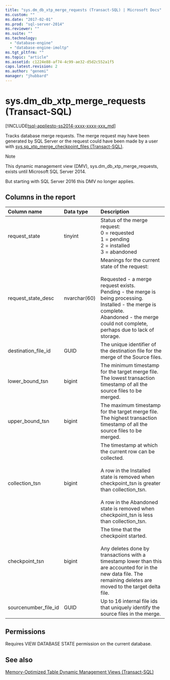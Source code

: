 ```yaml
---
title: "sys.dm_db_xtp_merge_requests (Transact-SQL) | Microsoft Docs"
ms.custom: ""
ms.date: "2017-02-01"
ms.prod: "sql-server-2014"
ms.reviewer: ""
ms.suite: ""
ms.technology: 
  - "database-engine"
  - "database-engine-imoltp"
ms.tgt_pltfrm: ""
ms.topic: "article"
ms.assetid: c1224e88-af74-4c99-ae32-d5d2c552a1f5
caps.latest.revision: 2
ms.author: "genemi"
manager: "jhubbard"
---
```

# sys.dm_db_xtp_merge_requests (Transact-SQL)
[!INCLUDE[tsql-appliesto-ss2014-xxxx-xxxx-xxx_md](../../integration-services/includes/tsql-appliesto-ss2014-xxxx-xxxx-xxx-md.md)]


Tracks database merge requests. The merge request may have been generated by SQL Server or the request could have been made by a user with [sys.sp_xtp_merge_checkpoint_files (Transact-SQL)](../../relational-databases/system-stored-procedures/sys.sp-xtp-merge-checkpoint-files-transact-sql.md).

> [!NOTE]
> This dynamic management view (DMV), sys.dm_db_xtp_merge_requests, exists until Microsoft SQL Server 2014.
> 
> But starting with SQL Server 2016 this DMV no longer applies.

## Columns in the report

| Column name |	Data type |	Description |
| :-- | :-- | :-- |
| request_state | tinyint | Status of the merge request:<br/>0 = requested<br/>1 = pending<br/>2 = installed<br/>3 = abandoned |
| request_state_desc | nvarchar(60) | Meanings for the current state of the request:<br/><br/>Requested - a merge request exists.<br/>Pending - the merge is being processing.<br/>Installed - the merge is complete.<br/>Abandoned - the merge could not complete, perhaps due to lack of storage. |
| destination_file_id | GUID | The unique identifier of the destination file for the merge of the Source files. |
| lower_bound_tsn | bigint | The minimum timestamp for the target merge file. The lowest transaction timestamp of all the source files to be merged. |
| upper_bound_tsn | bigint | The maximum timestamp for the target merge file. The highest transaction timestamp of all the source files to be merged. |
| collection_tsn | bigint | The timestamp at which the current row can be collected.<br/><br/>A row in the Installed state is removed when checkpoint_tsn is greater than collection_tsn.<br/><br/>A row in the Abandoned state is removed when checkpoint_tsn is less than collection_tsn. |
| checkpoint_tsn | bigint | The time that the checkpoint started.<br/><br/>Any deletes done by transactions with a timestamp lower than this are accounted for in the new data file. The remaining deletes are moved to the target delta file. |
| sourcenumber_file_id | GUID | Up to 16 internal file ids that uniquely identify the source files in the merge. |

## Permissions

Requires VIEW DATABASE STATE permission on the current database.

## See also

[Memory-Optimized Table Dynamic Management Views (Transact-SQL)](../../relational-databases/system-dynamic-management-views/memory-optimized-table-dynamic-management-views-transact-sql.md)


